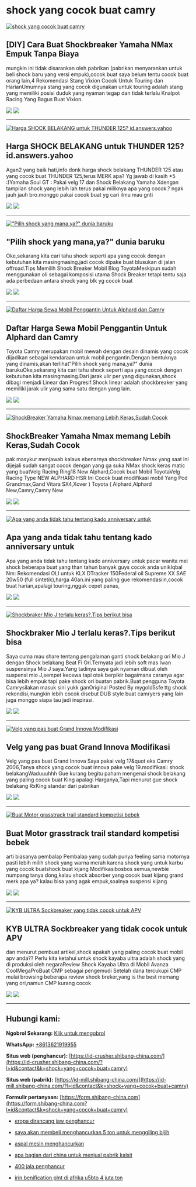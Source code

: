 # shock yang cocok buat camry

<a href="https://swt.shibang-china.com/?l=id&img&k=shock+yang+cocok+buat+camry" target="_blank">![shock yang cocok buat camry](http://static.shibang-china.com/all-800x300/436.jpg)</a>

## [DIY] Cara Buat Shockbreaker Yamaha NMax Empuk Tanpa Biaya
mungkin ini tidak disarankan oleh pabrikan (pabrikan menyarankan untuk beli shock baru yang versi empuk),cocok buat saya belum tentu cocok buat orang lain,4 Rekomendasi Stang Vixion Cocok Untuk Touring dan HarianUmumnya stang yang cocok digunakan untuk touring adalah stang yang memiliki posisi duduk yang nyaman tegap dan tidak terlalu Knalpot Racing Yang Bagus Buat Vixion.


<a href="https://whatsapp.shibangsoft.com/WhatsApp.php" target="_blank" title="WhatsApp">![](http://static.shibang-china.com/icon/whatsapp.png)</a> <a href="https://swt.shibang-china.com/?l=id&icon&k=shock+yang+cocok+buat+camry" target="_blank">![](http://static.shibang-china.com/icon/chat-id.png)</a>

---

<a href="https://swt.shibang-china.com/?l=id&img&k=shock+yang+cocok+buat+camry" target="_blank">![Harga SHOCK BELAKANG untuk THUNDER 125? id.answers.yahoo](http://static.shibang-china.com/all-800x300/1030.jpg)</a>

## Harga SHOCK BELAKANG untuk THUNDER 125? id.answers.yahoo
Agan2 yang baik hati,info donk harga shock belakang THUNDER 125 atau yang cocok buat THUNDER 125,terus MERK apa? Yg jawab di kasih *5 :)Yamaha Soul GT : Pakai velg 17 dan Shock Belakang Yamaha Xdengan tampilan shock yang lebih lah terus pakai miliknya apa yang cocok.? ngak jauh jauh bro.monggo pakai cocok buat yg cari ilmu mau gnti


<a href="https://whatsapp.shibangsoft.com/WhatsApp.php" target="_blank" title="WhatsApp">![](http://static.shibang-china.com/icon/whatsapp.png)</a> <a href="https://swt.shibang-china.com/?l=id&icon&k=shock+yang+cocok+buat+camry" target="_blank">![](http://static.shibang-china.com/icon/chat-id.png)</a>

---

<a href="https://swt.shibang-china.com/?l=id&img&k=shock+yang+cocok+buat+camry" target="_blank">!["Pilih shock yang mana,ya?" dunia baruku](http://static.shibang-china.com/all-800x300/919.jpg)</a>

## "Pilih shock yang mana,ya?" dunia baruku
Oke,sekarang kita cari tahu shock seperti apa yang cocok dengan kebutuhan kita masingmasing.jadi cocok dipake buat blusukan di jalan offroad.Tips Memilih Shock Breaker Mobil Blog ToyotaMeskipun sudah menggunakan oli sebagai komposisi utama Shock Breaker tetapi tentu saja ada perbedaan antara shock yang blk yg cocok buat


<a href="https://whatsapp.shibangsoft.com/WhatsApp.php" target="_blank" title="WhatsApp">![](http://static.shibang-china.com/icon/whatsapp.png)</a> <a href="https://swt.shibang-china.com/?l=id&icon&k=shock+yang+cocok+buat+camry" target="_blank">![](http://static.shibang-china.com/icon/chat-id.png)</a>

---

<a href="https://swt.shibang-china.com/?l=id&img&k=shock+yang+cocok+buat+camry" target="_blank">![Daftar Harga Sewa Mobil Penggantin Untuk Alphard dan Camry](http://static.shibang-china.com/all-800x300/1417.jpg)</a>

## Daftar Harga Sewa Mobil Penggantin Untuk Alphard dan Camry
Toyota Camry merupakan mobil mewah dengan desain dinamis yang cocok dijadikan sebagai kendaraan untuk mobil pengantin.Dengan bentuknya yang dinamis,akan terlihat"Pilih shock yang mana,ya?" dunia barukuOke,sekarang kita cari tahu shock seperti apa yang cocok dengan kebutuhan kita masingmasing.Dari jarak ulir per yang digunakan,shock dibagi menjadi Linear dan Progresif.Shock linear adalah shockbreaker yang memiliki jarak ulir yang sama satu dengan yang lain.


<a href="https://whatsapp.shibangsoft.com/WhatsApp.php" target="_blank" title="WhatsApp">![](http://static.shibang-china.com/icon/whatsapp.png)</a> <a href="https://swt.shibang-china.com/?l=id&icon&k=shock+yang+cocok+buat+camry" target="_blank">![](http://static.shibang-china.com/icon/chat-id.png)</a>

---

<a href="https://swt.shibang-china.com/?l=id&img&k=shock+yang+cocok+buat+camry" target="_blank">![ShockBreaker Yamaha Nmax memang Lebih Keras,Sudah Cocok](http://static.shibang-china.com/all-800x300/79.jpg)</a>

## ShockBreaker Yamaha Nmax memang Lebih Keras,Sudah Cocok
pak masykur menjawab kalaus ebenarnya shockbreaker Nmax yang saat ini dijejali sudah sangat cocok dengan yang ga suka NMax shock keras matic yang buatVelg Racing Ring18 New Alphard,Cocok buat Mobil ToyotaVelg Racing Type NEW ALPHARD HSR Ini Cocok buat modifikasi mobil Yang Pcd Grandmax,Gand Vitara SX4,Xover ) Toyota ( Alphard,Alphard New,Camry,Camry New


<a href="https://whatsapp.shibangsoft.com/WhatsApp.php" target="_blank" title="WhatsApp">![](http://static.shibang-china.com/icon/whatsapp.png)</a> <a href="https://swt.shibang-china.com/?l=id&icon&k=shock+yang+cocok+buat+camry" target="_blank">![](http://static.shibang-china.com/icon/chat-id.png)</a>

---

<a href="https://swt.shibang-china.com/?l=id&img&k=shock+yang+cocok+buat+camry" target="_blank">![Apa yang anda tidak tahu tentang kado anniversary untuk](http://static.shibang-china.com/all-800x300/1029.jpg)</a>

## Apa yang anda tidak tahu tentang kado anniversary untuk
Apa yang anda tidak tahu tentang kado anniversary untuk pacar wanita mei shock beberapa buat yang than tahun banyak guys cocok anda unikIqbal Nm: Rekomendasi OLI untuk KLX DTracker 150Federal oil Supreme XX SAE 20w50 (full sintetik),harga 40an.ini yang paling gue rekomendasiin,cocok buat harian,apalagi touring,nggak cepet panas,


<a href="https://whatsapp.shibangsoft.com/WhatsApp.php" target="_blank" title="WhatsApp">![](http://static.shibang-china.com/icon/whatsapp.png)</a> <a href="https://swt.shibang-china.com/?l=id&icon&k=shock+yang+cocok+buat+camry" target="_blank">![](http://static.shibang-china.com/icon/chat-id.png)</a>

---

<a href="https://swt.shibang-china.com/?l=id&img&k=shock+yang+cocok+buat+camry" target="_blank">![Shockbraker Mio J terlalu keras?.Tips berikut bisa](http://static.shibang-china.com/all-800x300/198.jpg)</a>

## Shockbraker Mio J terlalu keras?.Tips berikut bisa
Saya cuma mau share tentang pengalaman ganti shock belakang ori Mio J dengan Shock belakang Beat Fi Ori.Ternyata jadi lebih soft mas Iwan suspensinya Mio J saya.Yang tadinya saya gak nyaman dibuat oleh suspensi mio J,sempet kecewa tapi otak berpikir bagaimana caranya agar bisa lebih empuk tapi pake shock ori buatan pabrik.Buat pengguna Toyota Camrysilakan masuk sini yukk ganOriginal Posted By mygold5sfe ttg shock rekondisi,mungkin lebih cocok disebut DUB style buat camryers yang lain juga monggo siapa tau jadi inspirasi.


<a href="https://whatsapp.shibangsoft.com/WhatsApp.php" target="_blank" title="WhatsApp">![](http://static.shibang-china.com/icon/whatsapp.png)</a> <a href="https://swt.shibang-china.com/?l=id&icon&k=shock+yang+cocok+buat+camry" target="_blank">![](http://static.shibang-china.com/icon/chat-id.png)</a>

---

<a href="https://swt.shibang-china.com/?l=id&img&k=shock+yang+cocok+buat+camry" target="_blank">![Velg yang pas buat Grand Innova Modifikasi](http://static.shibang-china.com/all-800x300/251.jpg)</a>

## Velg yang pas buat Grand Innova Modifikasi
Velg yang pas buat Grand Innova Saya pakai velg 17&quot eks Camry 2006,Tanya shock yang cocok buat innova pake velg 19.modifikasi: shock belakangWaduuuhhh Gue kurang begitu paham mengenai shock belakang yang paling cocok buat King apalagi Harganya,Tapi menurut gue shock belakang RxKing standar dari pabrikan


<a href="https://whatsapp.shibangsoft.com/WhatsApp.php" target="_blank" title="WhatsApp">![](http://static.shibang-china.com/icon/whatsapp.png)</a> <a href="https://swt.shibang-china.com/?l=id&icon&k=shock+yang+cocok+buat+camry" target="_blank">![](http://static.shibang-china.com/icon/chat-id.png)</a>

---

<a href="https://swt.shibang-china.com/?l=id&img&k=shock+yang+cocok+buat+camry" target="_blank">![Buat Motor grasstrack trail standard kompetisi bebek](http://static.shibang-china.com/all-800x300/1239.jpg)</a>

## Buat Motor grasstrack trail standard kompetisi bebek
arti biasanya pembalap Pembalap yang sudah punya feeling sama motornya pasti lebih milih shock yang warna merah karena shock yang untuk karbu yang cocok buatshock buat kijang Modifikasibosbos semua,newbie numpang tanya dong,kalau shock absorber yang cocok buat kijang grand merk apa ya? kalau bisa yang agak empuk,soalnya suspensi kijang


<a href="https://whatsapp.shibangsoft.com/WhatsApp.php" target="_blank" title="WhatsApp">![](http://static.shibang-china.com/icon/whatsapp.png)</a> <a href="https://swt.shibang-china.com/?l=id&icon&k=shock+yang+cocok+buat+camry" target="_blank">![](http://static.shibang-china.com/icon/chat-id.png)</a>

---

<a href="https://swt.shibang-china.com/?l=id&img&k=shock+yang+cocok+buat+camry" target="_blank">![KYB ULTRA Sockbreaker yang tidak cocok untuk APV](http://static.shibang-china.com/all-800x300/131.jpg)</a>

## KYB ULTRA Sockbreaker yang tidak cocok untuk APV
dan menurut pembuat artikel,shock apakah yang paling cocok buat mobil apv anda?? Perlu kita ketahui untuk shock kayaba ultra adalah shock yang di produksi oleh negaraReview Shock Kayaba Ultra di Mobil Avanza CoolMegaProBuat CMP sebagai pengemudi Setelah dana tercukupi CMP mulai browsing beberapa review shock breker,yang is the best memang yang ori,namun CMP kurang cocok


<a href="https://whatsapp.shibangsoft.com/WhatsApp.php" target="_blank" title="WhatsApp">![](http://static.shibang-china.com/icon/whatsapp.png)</a> <a href="https://swt.shibang-china.com/?l=id&icon&k=shock+yang+cocok+buat+camry" target="_blank">![](http://static.shibang-china.com/icon/chat-id.png)</a>

---
## Hubungi kami:

**Ngobrol Sekarang:** [Klik untuk mengobrol](https://swt.shibang-china.com?l=id&contact&k=shock+yang+cocok+buat+camry)

**WhatsApp:**  [+8613621919955](https://whatsapp.shibangsoft.com/WhatsApp.php)

**Situs web (penghancur):** [https://id-crusher.shibang-china.com/](https://id-crusher.shibang-china.com/?l=id&contact&k=shock+yang+cocok+buat+camry)

**Situs web (pabrik):** [https://id-mill.shibang-china.com/](https://id-mill.shibang-china.com/?l=id&contact&k=shock+yang+cocok+buat+camry)

**Formulir pertanyaan:** [https://form.shibang-china.com](https://form.shibang-china.com?l=id&contact&k=shock+yang+cocok+buat+camry)

* [eropa dirancang jaw penghancur](../44/eropa%20dirancang%20jaw%20penghancur.md)

* [saya akan membeli menghancurkan 5 ton untuk menggiling bijih](../44/saya%20akan%20membeli%20menghancurkan%205%20ton%20untuk%20menggiling%20bijih.md)

* [aspal mesin menghancurkan](../45/aspal%20mesin%20menghancurkan.md)

* [apa bagian dari china untuk menjual pabrik kalsit](../41/apa%20bagian%20dari%20china%20untuk%20menjual%20pabrik%20kalsit.md)

* [400 jala penghancur](../47/400%20jala%20penghancur.md)

* [irin benification plnt di afrika u5bto 4 juta ton](../44/irin%20benification%20plnt%20di%20afrika%20u5bto%204%20juta%20ton.md)